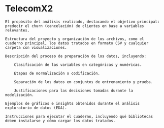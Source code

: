 # TelecomX2

    El propósito del análisis realizado, destacando el objetivo principal: predecir el churn (cancelación) de clientes en base a variables relevantes.

    Estructura del proyecto y organización de los archivos, como el cuaderno principal, los datos tratados en formato CSV y cualquier carpeta con visualizaciones.

    Descripción del proceso de preparación de los datos, incluyendo:

        Clasificación de las variables en categóricas y numéricas.

        Etapas de normalización o codificación.

        Separación de los datos en conjuntos de entrenamiento y prueba.

        Justificaciones para las decisiones tomadas durante la modelización.

    Ejemplos de gráficos e insights obtenidos durante el análisis exploratorio de datos (EDA).

    Instrucciones para ejecutar el cuaderno, incluyendo qué bibliotecas deben instalarse y cómo cargar los datos tratados.
